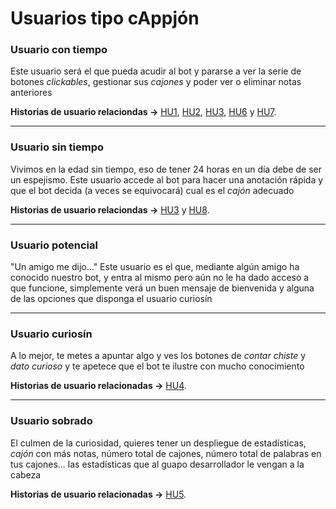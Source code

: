 # Usuarios tipo cAppjón
### Usuario con tiempo
Este usuario será el que pueda acudir al bot y pararse a ver la serie de botones *clickables*, gestionar sus *cajones* y poder ver o eliminar notas anteriores


**Historias de usuario relaciondas ->** [HU1](https://github.com/lentes4k/Proyecto-IV/issues/4), [HU2](https://github.com/lentes4k/Proyecto-IV/issues/5), [HU3](https://github.com/lentes4k/Proyecto-IV/issues/6), [HU6](https://github.com/lentes4k/Proyecto-IV/issues/9) y [HU7](https://github.com/lentes4k/Proyecto-IV/issues/10).

---

### Usuario sin tiempo
Vivimos en la edad sin tiempo, eso de tener 24 horas en un día debe de ser un espejismo. Este usuario accede al bot para hacer una anotación rápida y que el bot decida (a veces se equivocará) cual es el *cajón* adecuado


**Historias de usuario relaciondas ->** [HU3](https://github.com/lentes4k/Proyecto-IV/issues/6) y [HU8](https://github.com/lentes4k/Proyecto-IV/issues/11).

---

### Usuario potencial
"Un amigo me dijo..." Este usuario es el que, mediante algún amigo ha conocido nuestro bot, y entra al mismo pero aún no le ha dado acceso a que funcione, simplemente verá un buen mensaje de bienvenida y alguna de las opciones que disponga el usuario curiosín

---

### Usuario curiosín
A lo mejor, te metes a apuntar algo y ves los botones de *contar chiste* y *dato curioso* y te apetece que el bot te ilustre con mucho conocimiento


**Historias de usuario relacionadas ->** [HU4](https://github.com/lentes4k/Proyecto-IV/issues/7).

---

### Usuario sobrado
El culmen de la curiosidad, quieres tener un despliegue de estadísticas, *cajón* con más notas, número total de cajones, número total de palabras en tus cajones... las estadísticas que al guapo desarrollador le vengan a la cabeza


**Historias de usuario relacionadas ->** [HU5](https://github.com/lentes4k/Proyecto-IV/issues/8).
